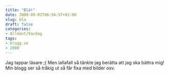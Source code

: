 ```yaml
---
title: "Blä!"
date: 2008-09-01T06:54:57+01:00
slug: bla
draft: false
categories:
- Allmänt/Vardag
tags:
- blogg.se
- 2008
---
```

Jag tappar läsare ;( Men iallafall så tänkte jag berätta att jag ska bättra mig! Min blogg ser så tråkig ut så får fixa med bilder osv.